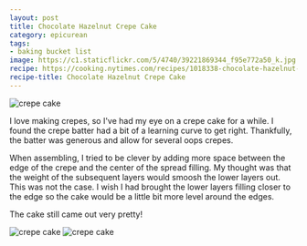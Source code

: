 ```yaml
---
layout: post
title: Chocolate Hazelnut Crepe Cake
category: epicurean
tags:
- baking bucket list
image: https://c1.staticflickr.com/5/4740/39221869344_f95e772a50_k.jpg
recipe: https://cooking.nytimes.com/recipes/1018338-chocolate-hazelnut-crepe-cake
recipe-title: Chocolate Hazelnut Crepe Cake
---
```


<div class="photos">
<img src="https://c1.staticflickr.com/5/4740/39221869344_f95e772a50_k.jpg" alt="crepe cake">
</div>

I love making crepes, so I've had my eye on a crepe cake for a while. I found the crepe batter had a bit of a learning curve to get right. Thankfully, the batter was generous and allow for several oops crepes.

When assembling, I tried to be clever by adding more space between the edge of the crepe and the center of the spread filling. My thought was that the weight of the subsequent layers would smoosh the lower layers out. This was not the case. I wish I had brought the lower layers filling closer to the edge so the cake would be a little bit more level around the edges.

The cake still came out very pretty!

<div class="photos">
<img src="https://c1.staticflickr.com/5/4749/39034348215_d4ab2fe917_k.jpg" alt="crepe cake" class="img-half">
<img src="https://c1.staticflickr.com/5/4696/26060243808_d586cdeaea_k.jpg" alt="crepe cake" class="img-half">
</div>
